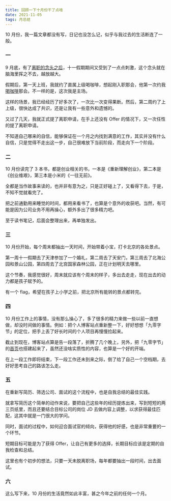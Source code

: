 ```yaml
---
title: 回顾一下十月份干了点啥
date: 2021-11-05
tags: 月总结
---
```


10 月份，我一篇文章都没有写，日记也没怎么记，似乎与我过去的生活断连了一般。

### 一

9 月底，有了[离职的念头之后](http://mp.weixin.qq.com/s?__biz=MjM5MDQ4NjUwMg==&mid=2649198558&idx=1&sn=236829ef53a4b7758a5e7ee5fdeb08c5&chksm=be5735578920bc4142dec78e151804c4859447db8d90189f290d7c6fd944990963b44c167d1a#rd)，十一假期期间又受到了一点点刺激，这个念头就在脑海里挥之不去，越放越大。

假期后，第一天上班，我就约了直属上级喝咖啡，想起刚入职那会，他第一次约我[喝咖啡](http://mp.weixin.qq.com/s?__biz=MjM5MDQ4NjUwMg==&mid=2649197968&idx=1&sn=2c85ebaec201a7e8eb03e909743d2074&chksm=be5737198920be0ff25fbcf70138484f66f1083f1474a186a361b997247e941a46c4692e6a39#rd)那会。不一样的是，这次我是主场。

这样的场景，我已经经历了好多次了，一次比一次变得果断。然后，第二周约了上上级，很快达成了共识，还是让我有一些意外和遗憾的。

又过了几天，我就正式提了离职申请，在手上还没有 Offer 的情况下，又一次任性的提了离职申请。

不知道自己哪来的自信，能够保证在一个月之内找到满意的工作，其实并没有什么自信，只是觉得不走出这一步，自己很难放下当前阶段，而走向下一个阶段。

### 二

10 月份读完了 3 本书，都是创业相关的书，一本是《重新理解创业》，第二本是《创业维艰》，第三本是小米的《一往无前》。

全都是当作故事来读的，也并非有意为之，只是正好碰上了，又看得下去，于是，不知不觉就看完了。

把之前通勤用来睡觉的时间，都用来看书了，也算是个意外的收获吧。当然，有可能是因为公司业务不用再操心，额外多出了很多精力吧。

至于读书笔记，后面会整理出来，再单独发出。

### 三

10 月份开始，每个周末都抽出一天时间，开始带着小宝，打卡北京的各处景点。

第一周十一假期去了天津参加了一个婚礼，第二周去了天安门，第三周去了北海公园和景山公园，第四周去了北宫国家森林公园，正在计划明天去哪里。

这个节奏，我感觉很好，周末就应该有个周末的样子，多出去走走，现在出去的动力都是孩子赋予的。

有一个 flag，希望在孩子上小学之前，把北京所有能转的景点都转完。

### 四

10 月份工作上的事情，没有那么操心了，多了很多的精力来做一些以前一直想做，却没时间做的事情。例如：把个人博客站点重新整一下，好好想想「九零字节」的定位，把手上丢了好长时间的个人项目再慢慢捡起来。

截止到现在，博客站点算是告一段落了，折腾了几个晚上，另外，把「九零字节」的[首页](https://90byte.com)也搭建起来了，虽然还没啥实质性的内容，也算是一个好的开端。

在上一段工作即将结束，下一段工作还未到来之际，倒了给了自己一个空档期，去好好思考自己的路该怎么走。

### 五

在重新写简历、筛选公司、面试的这个流程中，也是自我总结的最佳实践。

就拿写简历这个简单的动作来说，要把自己这些年的经历提炼出来，写到短短的两三页纸里，而且还要结合目标公司的岗位 JD 去做内容上调整，以求获得最佳匹配，这其中就是一门很大的学问。

同时，面试的过程中，如何迎合面试官的倾向，获得他的好感，也是非常重要的一个环节。

短期目标可能是为了获得 Offer，让自己有更多的选择，长期目标应该是定期的自我检查和总结。

这里也有个初步的想法，只要一天未脱离职场，每年都要抽出一段时间，出去面试。

### 六

这么写下来，10 月份的生活竟然如此丰富，甚之今年之前的任何一个月。

